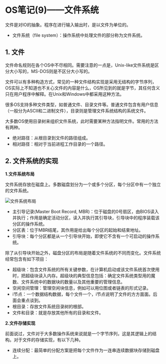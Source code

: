 # OS笔记(9)——文件系统 #

文件是对IO的抽象。程序在进行输入输出时，是以文件为单位的。

* 文件系统（file system）：操作系统中处理文件的部分称为文件系统。

## 1. 文件 ##

文件命名规则在各个OS中不尽相同。需要注意的一点是，Unix-like文件系统是区分大小写的，MS-DOS则是不区分大小写的。

文件可以有多种构造方式，常见的一种文件结构实现是采用无结构的字节序列，OS实际上不知道也不关心文件的内容是什么，OS所见到的就是字节，其任何含义只在用户程序中解释。在Unix和Windows中都采用这种方法。

很多OS支持多种文件类型，如普通文件、目录文件等。普通文件包含有用户信息（一般分为ASCII和二进制文件），目录则是管理文件系统结构的系统文件。

大多数OS使用目录树来组织文件系统，此时需要某种方法指明文件。常用的方法有两种。

* 绝对路径：从根目录到文件的路径组成。
* 相对路径：相对于当前进程工作目录的一个路径。

## 2. 文件系统的实现 ##

**1.文件系统布局**

文件系统存放在磁盘上。多数磁盘划分为一个或多个分区，每个分区中有一个独立的文件系统。

![文件系统布局](http://sweeat.me/fs-layout.png)

* 主引导记录(Master Boot Record, MBR)：位于磁盘的0号扇区，由BIOS读入并执行；作用是确定活动分区，读入并执行其引导块，引导块中的程序装载该分区的操作系统。
* 分区表：位于MBR结尾，其作用是给出每个分区的起始和结束地址。
* 引导块：每个分区都是从一个引导块开始，即使它不含有一个可启动的操作系统。

除了从引导块开始之外，磁盘分区的布局是随着文件系统的不同而变化。文件系统经常包含有如下项目：

* 超级块：包含文件系统的所有关键参数，在计算机启动或该文件系统首次使用时，把超级块读入内存。超级块的典型信息包括：确定文件系统类型用的魔数、文件系统中的数据块的数量以及其他重要的管理信息。
* 空闲空间管理：管理空闲块信息，例如可以用位图或者链表的形式记录。
* i节点：一个数据结构数据，每个文件一个，i节点说明了文件的方方面面。后面会重点谈到。
* 根目录：存放文件系统目录树的根部。
* 文件和目录：就是存放其他所有的目录和文件。

**2.文件存储实现**

前面说过，文件对于大多数操作系统来说就是一个字节序列，这是其逻辑上的结构。对于文件的存储实现，有以下几种。

* 连续分配：最简单的分配方案是把每个文件作为一连串连续数据块存储到磁盘上。
